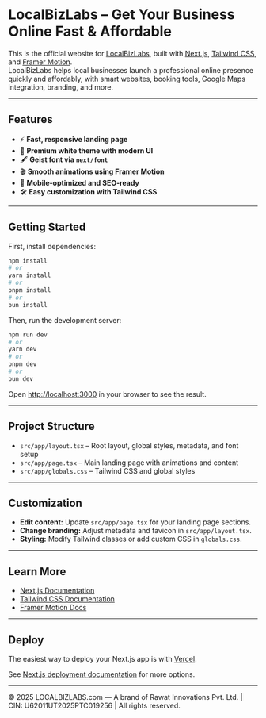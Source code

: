 # LocalBizLabs – Get Your Business Online Fast & Affordable

This is the official website for [LocalBizLabs](https://localbizlabs.com), built with [Next.js](https://nextjs.org), [Tailwind CSS](https://tailwindcss.com), and [Framer Motion](https://www.framer.com/motion/).  
LocalBizLabs helps local businesses launch a professional online presence quickly and affordably, with smart websites, booking tools, Google Maps integration, branding, and more.

---

## Features

- ⚡ **Fast, responsive landing page**
- 🎨 **Premium white theme with modern UI**
- 🖋️ **Geist font via `next/font`**
- 🎬 **Smooth animations using Framer Motion**
- 📱 **Mobile-optimized and SEO-ready**
- 🛠️ **Easy customization with Tailwind CSS**

---

## Getting Started

First, install dependencies:

```bash
npm install
# or
yarn install
# or
pnpm install
# or
bun install
```

Then, run the development server:

```bash
npm run dev
# or
yarn dev
# or
pnpm dev
# or
bun dev
```

Open [http://localhost:3000](http://localhost:3000) in your browser to see the result.

---

## Project Structure

- `src/app/layout.tsx` – Root layout, global styles, metadata, and font setup
- `src/app/page.tsx` – Main landing page with animations and content
- `src/app/globals.css` – Tailwind CSS and global styles

---

## Customization

- **Edit content:** Update `src/app/page.tsx` for your landing page sections.
- **Change branding:** Adjust metadata and favicon in `src/app/layout.tsx`.
- **Styling:** Modify Tailwind classes or add custom CSS in `globals.css`.

---

## Learn More

- [Next.js Documentation](https://nextjs.org/docs)
- [Tailwind CSS Documentation](https://tailwindcss.com/docs)
- [Framer Motion Docs](https://www.framer.com/motion/)

---

## Deploy

The easiest way to deploy your Next.js app is with [Vercel](https://vercel.com/new?utm_medium=default-template&filter=next.js&utm_source=create-next-app&utm_campaign=create-next-app-readme).

See [Next.js deployment documentation](https://nextjs.org/docs/app/building-your-application/deploying) for more options.

---

© 2025 LOCALBIZLABS.com — A brand of Rawat Innovations Pvt. Ltd. | CIN: U62011UT2025PTC019256 | All rights reserved.